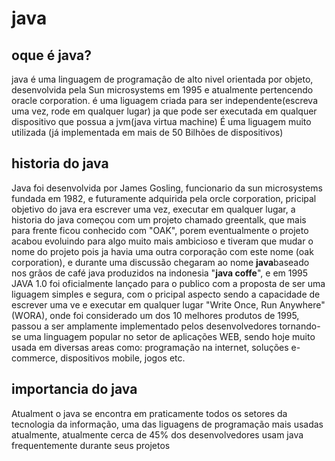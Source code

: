 # java

## oque é java?

java é uma linguagem de programaçâo de alto nivel orientada por objeto, desenvolvida pela Sun microsystems em 1995 e atualmente pertencendo oracle corporation. é uma liguagem criada para ser independente(escreva uma vez, rode em qualquer lugar) ja que pode ser executada em qualquer dispositivo que possua a jvm(java virtua machine)
É uma liguagem muito utilizada (já implementada em mais de 50 Bilhões de dispositivos)

## historia do java
Java foi desenvolvida por James Gosling, funcionario da sun microsystems fundada em 1982, e futuramente adquirida pela orcle corporation,  pricipal objetivo do java era escrever uma vez, executar em qualquer lugar, a historia do java começou com um projeto chamado greentalk, que mais para frente ficou conhecido com "OAK", porem eventualmente o projeto acabou evoluindo para algo muito mais ambicioso e tiveram que mudar o nome do projeto pois ja havia uma outra corporação com este nome (oak corporation), e durante uma discussão chegaram ao nome **java**baseado nos grãos de café java produzidos na indonesia "**java coffe**", e em 1995 JAVA 1.0 foi oficialmente lançado para o publico com a proposta de ser uma liguagem simples e segura, com o pricipal aspecto sendo a capacidade de escrever uma ve e executar em qualquer lugar "Write Once, Run Anywhere" (WORA), onde foi considerado um dos 10 melhores produtos de 1995, passou a ser amplamente implementado pelos desenvolvedores tornando-se uma linguagem popular no setor de aplicações WEB, sendo hoje muito usada em diversas areas como: programação na internet, soluções e-commerce, dispositivos mobile, jogos etc.

## importancia do java

Atualment o java se encontra em praticamente todos os setores da tecnologia da informação, uma das liguagens de programação mais usadas atualmente, atualmente cerca de 45% dos desenvolvedores usam java frequentemente durante seus projetos




















<!--
Objetivo: Esta pesquisa visa introduzir os conceitos básicos da linguagem Java, sua estrutura e principais características.

Tópicos de Pesquisa:
Introdução ao Java
O que é Java?
-História e evolução do Java
-Por que Java é uma linguagem popular para desenvolvimento de sistemas?
Ambiente de Desenvolvimento Java
-O que é JDK, JRE e JVM?
-Como instalar o JDK em seu computador?
-IDEs populares para desenvolvimento Java (Eclipse, IntelliJ IDEA, NetBeans)
Estrutura Básica de um Programa Java
-Estrutura de uma classe Java
-O método main() e sua importância
-Comentários em Java
Tipos de Dados e Variáveis em Java
-Tipos primitivos (int, double, boolean, char, etc.)
-Declaração e inicialização de variáveis
-Conversão entre tipos de dados
Operadores em Java
-Operadores aritméticos
-Operadores de comparação
-Operadores lógicos
-Tratamento de Exceções
Try-catch blocks
-Tipos comuns de exceções
-Lançamento de exceções
Entrada e Saída Básica
-Uso da classe Scanner para entrada
-System.out para saída
-Leitura e escrita de arquivos (introdução)
O meu trabalho
-->

